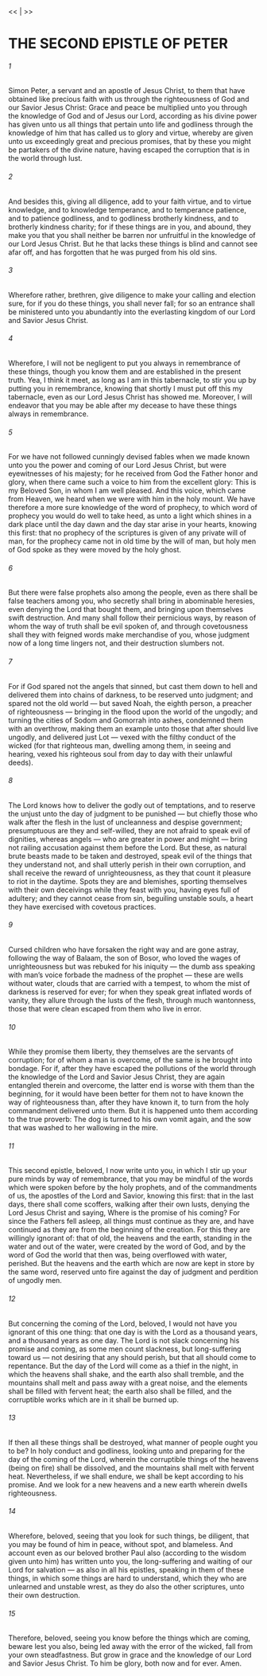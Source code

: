 <<   |   >>

# THE SECOND EPISTLE OF PETER
###### 1

Simon Peter, a servant and an apostle of Jesus Christ, to them that have obtained like precious faith with us through the righteousness of God and our Savior Jesus Christ: Grace and peace be multiplied unto you through the knowledge of God and of Jesus our Lord, according as his divine power has given unto us all things that pertain unto life and godliness through the knowledge of him that has called us to glory and virtue, whereby are given unto us exceedingly great and precious promises, that by these you might be partakers of the divine nature, having escaped the corruption that is in the world through lust.

###### 2
And besides this, giving all diligence, add to your faith virtue, and to virtue knowledge, and to knowledge temperance, and to temperance patience, and to patience godliness, and to godliness brotherly kindness, and to brotherly kindness charity; for if these things are in you, and abound, they make you that you shall neither be barren nor unfruitful in the knowledge of our Lord Jesus Christ. But he that lacks these things is blind and cannot see afar off, and has forgotten that he was purged from his old sins.

###### 3
Wherefore rather, brethren, give diligence to make your calling and election sure, for if you do these things, you shall never fall; for so an entrance shall be ministered unto you abundantly into the everlasting kingdom of our Lord and Savior Jesus Christ.

###### 4
Wherefore, I will not be negligent to put you always in remembrance of these things, though you know them and are established in the present truth. Yea, I think it meet, as long as I am in this tabernacle, to stir you up by putting you in remembrance, knowing that shortly I must put off this my tabernacle, even as our Lord Jesus Christ has showed me. Moreover, I will endeavor that you may be able after my decease to have these things always in remembrance.

###### 5
For we have not followed cunningly devised fables when we made known unto you the power and coming of our Lord Jesus Christ, but were eyewitnesses of his majesty; for he received from God the Father honor and glory, when there came such a voice to him from the excellent glory: This is my Beloved Son, in whom I am well pleased. And this voice, which came from Heaven, we heard when we were with him in the holy mount. We have therefore a more sure knowledge of the word of prophecy, to which word of prophecy you would do well to take heed, as unto a light which shines in a dark place until the day dawn and the day star arise in your hearts, knowing this first: that no prophecy of the scriptures is given of any private will of man, for the prophecy came not in old time by the will of man, but holy men of God spoke as they were moved by the holy ghost.

###### 6
But there were false prophets also among the people, even as there shall be false teachers among you, who secretly shall bring in abominable heresies, even denying the Lord that bought them, and bringing upon themselves swift destruction. And many shall follow their pernicious ways, by reason of whom the way of truth shall be evil spoken of, and through covetousness shall they with feigned words make merchandise of you, whose judgment now of a long time lingers not, and their destruction slumbers not.

###### 7
For if God spared not the angels that sinned, but cast them down to hell and delivered them into chains of darkness, to be reserved unto judgment; and spared not the old world — but saved Noah, the eighth person, a preacher of righteousness — bringing in the flood upon the world of the ungodly; and turning the cities of Sodom and Gomorrah into ashes, condemned them with an overthrow, making them an example unto those that after should live ungodly, and delivered just Lot — vexed with the filthy conduct of the wicked (for that righteous man, dwelling among them, in seeing and hearing, vexed his righteous soul from day to day with their unlawful deeds).

###### 8
The Lord knows how to deliver the godly out of temptations, and to reserve the unjust unto the day of judgment to be punished — but chiefly those who walk after the flesh in the lust of uncleanness and despise government; presumptuous are they and self-willed, they are not afraid to speak evil of dignities, whereas angels — who are greater in power and might — bring not railing accusation against them before the Lord. But these, as natural brute beasts made to be taken and destroyed, speak evil of the things that they understand not, and shall utterly perish in their own corruption, and shall receive the reward of unrighteousness, as they that count it pleasure to riot in the daytime. Spots they are and blemishes, sporting themselves with their own deceivings while they feast with you, having eyes full of adultery; and they cannot cease from sin, beguiling unstable souls, a heart they have exercised with covetous practices.

###### 9
Cursed children who have forsaken the right way and are gone astray, following the way of Balaam, the son of Bosor, who loved the wages of unrighteousness but was rebuked for his iniquity — the dumb ass speaking with man’s voice forbade the madness of the prophet — these are wells without water, clouds that are carried with a tempest, to whom the mist of darkness is reserved for ever; for when they speak great inflated words of vanity, they allure through the lusts of the flesh, through much wantonness, those that were clean escaped from them who live in error.

###### 10
While they promise them liberty, they themselves are the servants of corruption; for of whom a man is overcome, of the same is he brought into bondage. For if, after they have escaped the pollutions of the world through the knowledge of the Lord and Savior Jesus Christ, they are again entangled therein and overcome, the latter end is worse with them than the beginning, for it would have been better for them not to have known the way of righteousness than, after they have known it, to turn from the holy commandment delivered unto them. But it is happened unto them according to the true proverb: The dog is turned to his own vomit again, and the sow that was washed to her wallowing in the mire.

###### 11
This second epistle, beloved, I now write unto you, in which I stir up your pure minds by way of remembrance, that you may be mindful of the words which were spoken before by the holy prophets, and of the commandments of us, the apostles of the Lord and Savior, knowing this first: that in the last days, there shall come scoffers, walking after their own lusts, denying the Lord Jesus Christ and saying, Where is the promise of his coming? For since the Fathers fell asleep, all things must continue as they are, and have continued as they are from the beginning of the creation. For this they are willingly ignorant of: that of old, the heavens and the earth, standing in the water and out of the water, were created by the word of God, and by the word of God the world that then was, being overflowed with water, perished. But the heavens and the earth which are now are kept in store by the same word, reserved unto fire against the day of judgment and perdition of ungodly men.

###### 12
But concerning the coming of the Lord, beloved, I would not have you ignorant of this one thing: that one day is with the Lord as a thousand years, and a thousand years as one day. The Lord is not slack concerning his promise and coming, as some men count slackness, but long-suffering toward us — not desiring that any should perish, but that all should come to repentance. But the day of the Lord will come as a thief in the night, in which the heavens shall shake, and the earth also shall tremble, and the mountains shall melt and pass away with a great noise, and the elements shall be filled with fervent heat; the earth also shall be filled, and the corruptible works which are in it shall be burned up.

###### 13
If then all these things shall be destroyed, what manner of people ought you to be? In holy conduct and godliness, looking unto and preparing for the day of the coming of the Lord, wherein the corruptible things of the heavens (being on fire) shall be dissolved, and the mountains shall melt with fervent heat. Nevertheless, if we shall endure, we shall be kept according to his promise. And we look for a new heavens and a new earth wherein dwells righteousness.

###### 14
Wherefore, beloved, seeing that you look for such things, be diligent, that you may be found of him in peace, without spot, and blameless. And account even as our beloved brother Paul also (according to the wisdom given unto him) has written unto you, the long-suffering and waiting of our Lord for salvation — as also in all his epistles, speaking in them of these things, in which some things are hard to understand, which they who are unlearned and unstable wrest, as they do also the other scriptures, unto their own destruction.

###### 15
Therefore, beloved, seeing you know before the things which are coming, beware lest you also, being led away with the error of the wicked, fall from your own steadfastness. But grow in grace and the knowledge of our Lord and Savior Jesus Christ. To him be glory, both now and for ever. Amen.